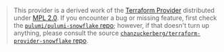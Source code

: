 > This provider is a derived work of the [Terraform Provider](https://github.com/chanzuckerberg/terraform-provider-snowflake)
> distributed under [MPL 2.0](https://www.mozilla.org/en-US/MPL/2.0/). If you encounter a bug or missing feature,
> first check the [`pulumi/pulumi-snowflake` repo](https://github.com/pulumi/pulumi-snowflake/issues); however, if that doesn't turn up anything,
> please consult the source [`chanzuckerberg/terraform-provider-snowflake` repo](https://github.com/chanzuckerberg/terraform-provider-snowflake/issues).
